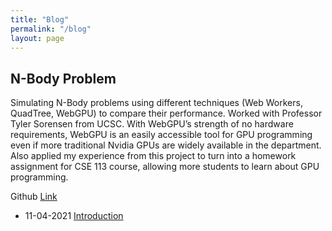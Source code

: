 ```yaml
---
title: "Blog"
permalink: "/blog"
layout: page
---
```


## N-Body Problem

Simulating N-Body problems using different techniques (Web Workers, QuadTree, WebGPU) to compare their performance. Worked with Professor Tyler Sorensen from UCSC. With WebGPU’s strength of no hardware requirements, WebGPU is an easily accessible tool for GPU programming even if more traditional Nvidia GPUs are widely available in the department. Also applied my experience from this project to turn into a homework assignment for CSE 113 course, allowing more students to learn about GPU programming.

Github [Link](https://github.com/MangoShip/NBodyWebGPU)

- 11-04-2021 [Introduction](https://mangoship.github.io/blog/NBodyIntro)
